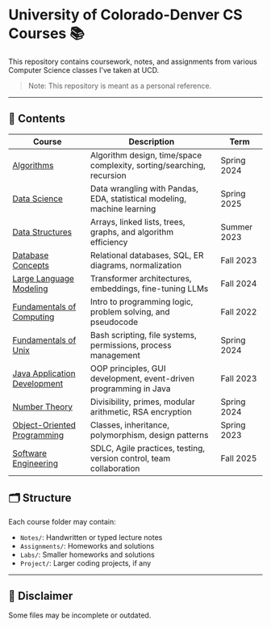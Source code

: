 # University of Colorado-Denver CS Courses 📚

This repository contains coursework, notes, and assignments from various Computer Science classes I've taken at UCD.

> Note: This repository is meant as a personal reference. 

---

## 📘 Contents

| Course | Description | Term |
|--------|-------------|------|
| [Algorithms](./Algorithms) | Algorithm design, time/space complexity, sorting/searching, recursion | Spring 2024 |
| [Data Science](./Data-Science) | Data wrangling with Pandas, EDA, statistical modeling, machine learning | Spring 2025 |
| [Data Structures](./Data-Structures) | Arrays, linked lists, trees, graphs, and algorithm efficiency | Summer 2023 |
| [Database Concepts](./Database-Concepts) | Relational databases, SQL, ER diagrams, normalization | Fall 2023 |
| [Large Language Modeling](./Large-Language-Modeling) | Transformer architectures, embeddings, fine-tuning LLMs | Fall 2024 |
| [Fundamentals of Computing](./Fundamentals-of-Computing) | Intro to programming logic, problem solving, and pseudocode | Fall 2022 |
| [Fundamentals of Unix](./Fundamentals-of-Unix) | Bash scripting, file systems, permissions, process management | Spring 2024 |
| [Java Application Development](./Java-App-Dev) | OOP principles, GUI development, event-driven programming in Java | Fall 2023 |
| [Number Theory](./Number-Theory) | Divisibility, primes, modular arithmetic, RSA encryption | Spring 2024 |
| [Object-Oriented Programming](./Object-Oriented-Programming) | Classes, inheritance, polymorphism, design patterns | Spring 2023 |
| [Software Engineering](./Software-Engineering) | SDLC, Agile practices, testing, version control, team collaboration | Fall 2025 |


## 🗂 Structure

Each course folder may contain:
- `Notes/`: Handwritten or typed lecture notes
- `Assignments/`: Homeworks and solutions
- `Labs/`: Smaller homeworks and solutions
- `Project/`: Larger coding projects, if any

---

## 📌 Disclaimer

Some files may be incomplete or outdated.
